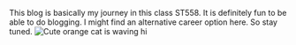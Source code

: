 This blog is basically my journey in this class ST558. It is definitely fun to be able to do blogging. I might find an alternative career option here. So stay tuned.
![Cute orange cat is waving hi](https://media.istockphoto.com/id/1317718144/vector/cute-orange-cat-waving-paw-cartoon-vector-illustration.jpg?s=612x612&w=0&k=20&c=VSkkJCIc5BSalrucc_KRSUEkioAoP8z28UEZRUaKeos=)
